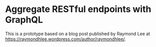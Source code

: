 # Aggregate RESTful endpoints with GraphQL
 
 This is a prototype based on a blog post published by Raymond Lee at https://raymondhlee.wordpress.com/author/raymondhlee/. 